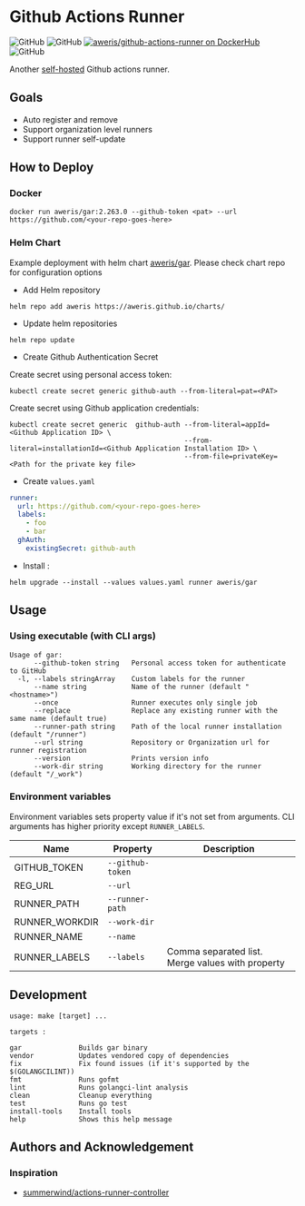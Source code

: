 # Github Actions Runner

![GitHub](https://img.shields.io/github/license/aweris/github-actions-runner)
![GitHub](https://img.shields.io/github/workflow/status/aweris/github-actions-runner/release) [![aweris/github-actions-runner on DockerHub](https://img.shields.io/badge/docker-ready-blue.svg)](https://hub.docker.com/r/aweris/gar) ![GitHub](https://img.shields.io/docker/v/aweris/gar)

Another [self-hosted](https://help.github.com/en/github/automating-your-workflow-with-github-actions/hosting-your-own-runners) Github actions runner.

## Goals

- Auto register and remove
- Support organization level runners
- Support runner self-update

## How to Deploy 

### Docker 

```
docker run aweris/gar:2.263.0 --github-token <pat> --url https://github.com/<your-repo-goes-here>
```

### Helm Chart

Example deployment with helm chart [aweris/gar](https://github.com/aweris/charts). Please check chart repo for configuration options

-  Add Helm repository

```shell
helm repo add aweris https://aweris.github.io/charts/
```

- Update helm repositories

```shell
helm repo update
```

- Create Github Authentication Secret

Create secret using personal access token: 

```shell
kubectl create secret generic github-auth --from-literal=pat=<PAT>
```


Create secret using Github application credentials:
	

```
kubectl create secret generic  github-auth --from-literal=appId=<Github Application ID> \
                                           --from-literal=installationId=<Github Application Installation ID> \
                                           --from-file=privateKey=<Path for the private key file>
```

- Create `values.yaml`

```yaml
runner:
  url: https://github.com/<your-repo-goes-here>
  labels:
    - foo
    - bar
  ghAuth:
    existingSecret: github-auth
```

- Install :

```
helm upgrade --install --values values.yaml runner aweris/gar
```

## Usage

### Using executable (with CLI args)

```
Usage of gar:
      --github-token string   Personal access token for authenticate to GitHub
  -l, --labels stringArray    Custom labels for the runner
      --name string           Name of the runner (default "<hostname>")
      --once                  Runner executes only single job
      --replace               Replace any existing runner with the same name (default true)
      --runner-path string    Path of the local runner installation (default "/runner")
      --url string            Repository or Organization url for runner registration
      --version               Prints version info
      --work-dir string       Working directory for the runner (default "/_work")
```

### Environment variables

Environment variables sets property value if it's not set from arguments. CLI arguments has higher priority except `RUNNER_LABELS`.

| Name           | Property         | Description                                      |
|----------------|------------------|--------------------------------------------------|
| GITHUB_TOKEN   | `--github-token` |                                                  |
| REG_URL        | `--url`          |                                                  |
| RUNNER_PATH    | `--runner-path`  |                                                  |
| RUNNER_WORKDIR | `--work-dir`     |                                                  |
| RUNNER_NAME    | `--name`         |                                                  |
| RUNNER_LABELS  | `--labels`       | Comma separated list. Merge values with property |

## Development

```
usage: make [target] ...

targets : 

gar              Builds gar binary
vendor           Updates vendored copy of dependencies
fix              Fix found issues (if it's supported by the $(GOLANGCILINT))
fmt              Runs gofmt
lint             Runs golangci-lint analysis
clean            Cleanup everything
test             Runs go test
install-tools    Install tools
help             Shows this help message
```

## Authors and Acknowledgement

### Inspiration

- [summerwind/actions-runner-controller](https://github.com/summerwind/actions-runner-controller)

